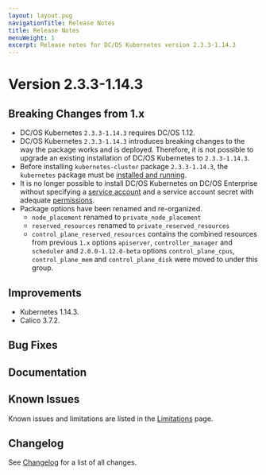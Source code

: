 ```yaml
---
layout: layout.pug
navigationTitle: Release Notes
title: Release Notes
menuWeight: 1
excerpt: Release notes for DC/OS Kubernetes version 2.3.3-1.14.3
---
```


<!-- This source repo for this topic is https://github.com/mesosphere/dcos-kubernetes-cluster -->

# Version 2.3.3-1.14.3

## Breaking Changes from 1.x

* DC/OS Kubernetes `2.3.3-1.14.3` requires DC/OS 1.12.
* DC/OS Kubernetes `2.3.3-1.14.3` introduces breaking changes to the way the package works and is deployed.
  Therefore, it is not possible to upgrade an existing installation of DC/OS Kubernetes to `2.3.3-1.14.3`.
* Before installing `kubernetes-cluster` package `2.3.3-1.14.3`, the `kubernetes` package must be [installed and running](/dcos/services/kubernetes/2.3.3-1.14.3/getting-started/installing-mke/).
* It is no longer possible to install DC/OS Kubernetes on DC/OS Enterprise without specifying a [service account](/dcos/1.12/security/ent/service-auth/) and a service account secret with adequate [permissions](/dcos/1.12/security/ent/perms-reference/).
* Package options have been renamed and re-organized.
  * `node_placement` renamed to `private_node_placement`
  * `reserved_resources` renamed to `private_reserved_resources`
  * `control_plane_reserved_resources` contains the combined resources from previous `1.x` options `apiserver`, `controller_manager` and `scheduler` and `2.0.0-1.12.0-beta` options `control_plane_cpus`, `control_plane_mem` and `control_plane_disk` were moved to under this group.

## Improvements

* Kubernetes 1.14.3.
* Calico 3.7.2.

## Bug Fixes

## Documentation

## Known Issues

Known issues and limitations are listed in the [Limitations](/dcos/services/kubernetes/2.3.3-1.14.3/limitations/) page.

## Changelog

See [Changelog](/dcos/services/kubernetes/2.3.3-1.14.3/changelog) for a list of all changes.
